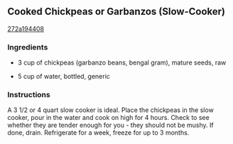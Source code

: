 ## Cooked Chickpeas or Garbanzos (Slow-Cooker)

[272a194408](http://www.food.com/recipe/cooked-chickpeas-or-garbanzos-slow-cooker-466329)

### Ingredients

 - 3 cup of chickpeas (garbanzo beans, bengal gram), mature seeds, raw

 - 5 cup of water, bottled, generic

### Instructions

A 3 1/2 or 4 quart slow cooker is ideal. Place the chickpeas in the slow cooker, pour in the water and cook on high for 4 hours. Check to see whether they are tender enough for you - they should not be mushy. If done, drain. Refrigerate for a week, freeze for up to 3 months.